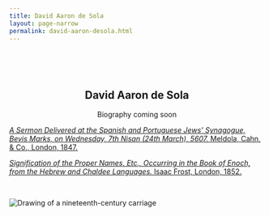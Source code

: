```yaml
---
title: David Aaron de Sola
layout: page-narrow
permalink: david-aaron-desola.html
---
```


&nbsp;

&nbsp;

<p align="center">

<h2 align=center>David Aaron de Sola</h2>

<p align="center">Biography coming soon</p>

<p align=left class="hangingindent">  
<a href="/items/vjwp_153.html"><em>A Sermon Delivered at the Spanish and Portuguese Jews' Synagogue, Bevis Marks, on Wednesday, 7th Nisan (24th March), 5607.</em> Meldola, Cahn, & Co., London, 1847.</a>
</p>


<p align=left class="hangingindent">  
<a href="/items/vjwp_152.html"><em>Signification of the Proper Names, Etc., Occurring in the Book of Enoch, from the Hebrew and Chaldee Languages.</em> Isaac Frost, London, 1852.</a>
</p>

<!--<p align="center"><a href="mailto:katzir@vjwp.org">katzir@vjwp.org</a></p> -->

</p>

 &nbsp;

<style>
img {
     max-width: 100%;
     height: auto;
}
</style>
<div class=img>
<img src="objects/carriage.jpg"
     alt="Drawing of a nineteenth-century carriage"
     style="float: left; margin-right: 10px; padding-bottom:20px;" />  </div>
<br>  <br>

&nbsp;
